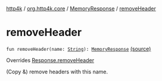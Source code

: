 [http4k](../../index.md) / [org.http4k.core](../index.md) / [MemoryResponse](index.md) / [removeHeader](./remove-header.md)

# removeHeader

`fun removeHeader(name: `[`String`](https://kotlinlang.org/api/latest/jvm/stdlib/kotlin/-string/index.html)`): `[`MemoryResponse`](index.md) [(source)](https://github.com/http4k/http4k/blob/master/http4k-core/src/main/kotlin/org/http4k/core/http.kt#L298)

Overrides [Response.removeHeader](../-response/remove-header.md)

(Copy &amp;) remove headers with this name.

